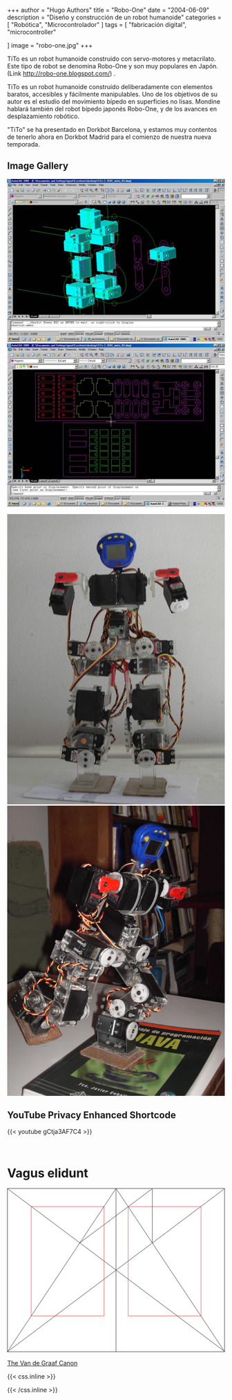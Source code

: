 +++
author = "Hugo Authors"
title = "Robo-One"
date = "2004-06-09"
description = "Diseño y construcción de un robot humanoide"
categories = [
    "Robótica",
    "Microcontrolador"
]
tags = [
    "fabricación digital", 
    "microcontroller"

    
]
image = "robo-one.jpg"
+++

TiTo es un robot humanoide construido con servo-motores y metacrilato. Este tipo de robot se denomina Robo-One y son muy populares en Japón. (Link http://robo-one.blogspot.com/) . 

TiTo es un robot humanoide construido deliberadamente con elementos baratos, accesibles y fácilmente manipulables. Uno de los objetivos de su autor es el estudio del movimiento bípedo en superficies no lisas. Mondine hablará también del robot bípedo japonés Robo-One, y de los avances en desplazamiento robótico.

"TiTo" se ha presentado en Dorkbot Barcelona, y estamos muy contentos de tenerlo ahora en Dorkbot Madrid para el comienzo de nuestra nueva temporada.


## Image Gallery

![texto](01.jpg)  ![Photo by Luca Bravo on Unsplash](02.jpg) 

![Photo by Helena Hertz on Unsplash](04.jpg)  ![Photo by Hudai Gayiran on Unsplash](05.jpg)


## YouTube Privacy Enhanced Shortcode

{{< youtube gCtja3AF7C4 >}}

<br>

# Vagus elidunt

<svg class="canon" xmlns="http://www.w3.org/2000/svg" overflow="visible" viewBox="0 0 496 373" height="373" width="496"><g fill="none"><path stroke="#000" stroke-width=".75" d="M.599 372.348L495.263 1.206M.312.633l494.95 370.853M.312 372.633L247.643.92M248.502.92l246.76 370.566M330.828 123.869V1.134M330.396 1.134L165.104 124.515"></path><path stroke="#ED1C24" stroke-width=".75" d="M275.73 41.616h166.224v249.05H275.73zM54.478 41.616h166.225v249.052H54.478z"></path><path stroke="#000" stroke-width=".75" d="M.479.375h495v372h-495zM247.979.875v372"></path><ellipse cx="498.729" cy="177.625" rx=".75" ry="1.25"></ellipse><ellipse cx="247.229" cy="377.375" rx=".75" ry="1.25"></ellipse></g></svg>

[The Van de Graaf Canon](https://en.wikipedia.org/wiki/Canons_of_page_construction#Van_de_Graaf_canon)




{{< css.inline >}}
<style>
.canon { background: white; width: 100%; height: auto; }
</style>
{{< /css.inline >}}
